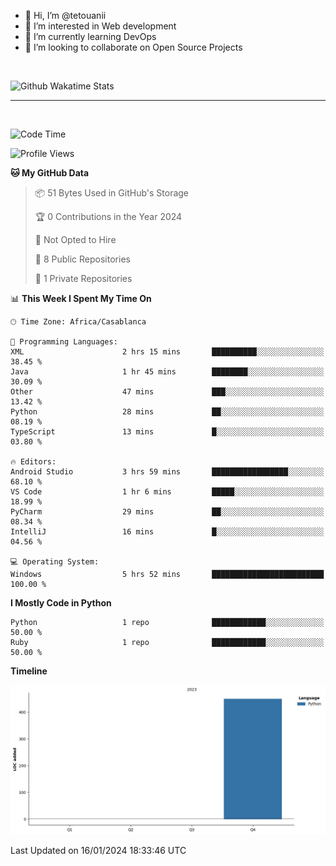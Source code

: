 - 👋 Hi, I’m @tetouanii
- 👀 I’m interested in Web development
- 🌱 I’m currently learning DevOps
- 💞️ I’m looking to collaborate on Open Source Projects

<br/>


![Github Wakatime Stats](https://github-readme-stats.vercel.app/api/wakatime/?username=@walidbosso&layout=compact&&theme=default&link="https://www.github.com/USERNAME/") 

--- 

<br/>


  
<!--START_SECTION:waka-->
![Code Time](http://img.shields.io/badge/Code%20Time-18%20hrs%2037%20mins-blue)

![Profile Views](http://img.shields.io/badge/Profile%20Views-0-blue)

**🐱 My GitHub Data** 

> 📦 51 Bytes Used in GitHub's Storage 
 > 
> 🏆 0 Contributions in the Year 2024
 > 
> 🚫 Not Opted to Hire
 > 
> 📜 8 Public Repositories 
 > 
> 🔑 1 Private Repositories 
 > 
📊 **This Week I Spent My Time On** 

```text
🕑︎ Time Zone: Africa/Casablanca

💬 Programming Languages: 
XML                      2 hrs 15 mins       ██████████░░░░░░░░░░░░░░░   38.45 % 
Java                     1 hr 45 mins        ████████░░░░░░░░░░░░░░░░░   30.09 % 
Other                    47 mins             ███░░░░░░░░░░░░░░░░░░░░░░   13.42 % 
Python                   28 mins             ██░░░░░░░░░░░░░░░░░░░░░░░   08.19 % 
TypeScript               13 mins             █░░░░░░░░░░░░░░░░░░░░░░░░   03.80 % 

🔥 Editors: 
Android Studio           3 hrs 59 mins       █████████████████░░░░░░░░   68.10 % 
VS Code                  1 hr 6 mins         █████░░░░░░░░░░░░░░░░░░░░   18.99 % 
PyCharm                  29 mins             ██░░░░░░░░░░░░░░░░░░░░░░░   08.34 % 
IntelliJ                 16 mins             █░░░░░░░░░░░░░░░░░░░░░░░░   04.56 % 

💻 Operating System: 
Windows                  5 hrs 52 mins       █████████████████████████   100.00 % 
```

**I Mostly Code in Python** 

```text
Python                   1 repo              ████████████░░░░░░░░░░░░░   50.00 % 
Ruby                     1 repo              ████████████░░░░░░░░░░░░░   50.00 % 
```



**Timeline**

![Lines of Code chart](https://raw.githubusercontent.com/tetouanii/tetouanii/main/assets/bar_graph.png)


 Last Updated on 16/01/2024 18:33:46 UTC
<!--END_SECTION:waka-->

